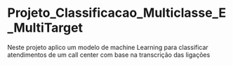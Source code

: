 # Projeto_Classificacao_Multiclasse_E_MultiTarget
Neste projeto aplico um modelo de machine Learning para classificar atendimentos de um call center com base na transcrição das ligações
